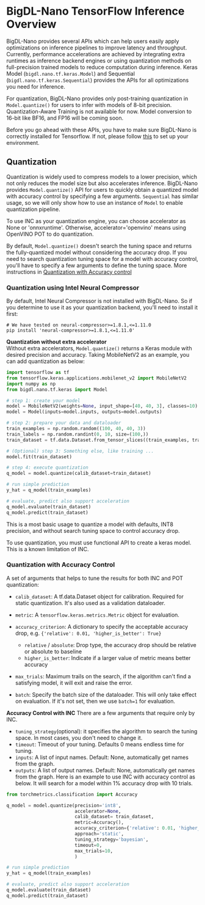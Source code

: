 # BigDL-Nano TensorFlow Inference Overview
BigDL-Nano provides several APIs which can help users easily apply optimizations on inference pipelines to improve latency and throughput. Currently, performance accelerations are achieved by integrating extra runtimes as inference backend engines or using quantization methods on full-precision trained models to reduce computation during inference. Keras Model (`bigdl.nano.tf.keras.Model`) and Sequential (`bigdl.nano.tf.keras.Sequential`) provides the APIs for all optimizations you need for inference. 

For quantization, BigDL-Nano provides only post-training quantization in `Model.quantize()` for users to infer with models of 8-bit precision. Quantization-Aware Training is not available for now. Model conversion to 16-bit like BF16, and FP16 will be coming soon.

Before you go ahead with these APIs, you have to make sure BigDL-Nano is correctly installed for Tensorflow. If not, please follow [this](../Overview/nano.md) to set up your environment.

## Quantization
Quantization is widely used to compress models to a lower precision, which not only reduces the model size but also accelerates inference. BigDL-Nano provides `Model.quantize()` API for users to quickly obtain a quantized model with accuracy control by specifying a few arguments. `Sequential` has similar usage, so we will only show how to use an instance of `Model` to enable quantization pipeline. 

To use INC as your quantization engine, you can choose accelerator as None or 'onnxruntime'. Otherwise, accelerator='openvino' means using OpenVINO POT to do quantization.

By default, `Model.quantize()` doesn't search the tuning space and returns the fully-quantized model without considering the accuracy drop. If you need to search quantization tuning space for a model with accuracy control, you'll have to specify a few arguments to define the tuning space. More instructions in [Quantization with Accuracy control](#quantization-with-accuracy-control)

### Quantization using Intel Neural Compressor
By default, Intel Neural Compressor is not installed with BigDL-Nano. So if you determine to use it as your quantization backend, you'll need to install it first:
```shell
# We have tested on neural-compressor>=1.8.1,<=1.11.0
pip install 'neural-compressor>=1.8.1,<=1.11.0'
```
**Quantization without extra accelerator**  
Without extra accelerators, `Model.quantize()` returns a Keras module with desired precision and accuracy. Taking MobileNetV2 as an example, you can add quantization as below:
```python
import tensorflow as tf
from tensorflow.keras.applications.mobilenet_v2 import MobileNetV2
import numpy as np
from bigdl.nano.tf.keras import Model

# step 1: create your model
model = MobileNetV2(weights=None, input_shape=[40, 40, 3], classes=10)
model = Model(inputs=model.inputs, outputs=model.outputs)

# step 2: prepare your data and dataloader
train_examples = np.random.random((100, 40, 40, 3))
train_labels = np.random.randint(0, 10, size=(100,))
train_dataset = tf.data.Dataset.from_tensor_slices((train_examples, train_labels))

# (Optional) step 3: Something else, like training ...
model.fit(train_dataset)

# step 4: execute quantization
q_model = model.quantize(calib_dataset=train_dataset)

# run simple prediction
y_hat = q_model(train_examples)

# evaluate, predict also support acceleration
q_model.evaluate(train_dataset)
q_model.predict(train_dataset)
```
This is a most basic usage to quantize a model with defaults, INT8 precision, and without search tuning space to control accuracy drop.

To use quantization, you must use functional API to create a keras model. This is a known limitation
of INC.

### Quantization with Accuracy Control
A set of arguments that helps to tune the results for both INC and POT quantization:

- `calib_dataset`: A tf.data.Dataset object for calibration. Required for static quantization. It's also used as a validation dataloader.
- `metric`:  A `tensorflow.keras.metrics.Metric` object for evaluation.

- `accuracy_criterion`: A dictionary to specify the acceptable accuracy drop, e.g. `{'relative': 0.01, 'higher_is_better': True}`

    - `relative` / `absolute`: Drop type, the accuracy drop should be relative or absolute to baseline
    - `higher_is_better`: Indicate if a larger value of metric means better accuracy
- `max_trials`: Maximum trails on the search, if the algorithm can't find a satisfying model, it will exit and raise the error.
- `batch`: Specify the batch size of the dataloader. This will only take effect on evaluation. If it's not set, then we use `batch=1` for evaluation.

**Accuracy Control with INC**
There are a few arguments that require only by INC.
- `tuning_strategy`(optional): it specifies the algorithm to search the tuning space. In most cases, you don't need to change it.
- `timeout`: Timeout of your tuning. Defaults 0 means endless time for tuning.
- `inputs`:      A list of input names. Default: None, automatically get names from the graph.
- `outputs`:     A list of output names. Default: None, automatically get names from the graph.
Here is an example to use INC with accuracy control as below. It will search for a model within 1% accuracy drop with 10 trials.
```python
from torchmetrics.classification import Accuracy

q_model = model.quantize(precision='int8',
                         accelerator=None,
                         calib_dataset= train_dataset,
                         metric=Accuracy(),
                         accuracy_criterion={'relative': 0.01, 'higher_is_better': True},
                         approach='static',
                         tuning_strategy='bayesian',
                         timeout=0,
                         max_trials=10,
                         )

# run simple prediction
y_hat = q_model(train_examples)

# evaluate, predict also support acceleration
q_model.evaluate(train_dataset)
q_model.predict(train_dataset)
```